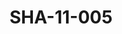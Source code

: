 ---
pid: SHA-11-005
title: SHA-11-005
language: ar
collection: شرحبيل احمد
original_label: 
rights: شرحبيل احمد
location_of_original: شرحبيل احمد
photographer_or_studio: جورق كوبلير
scanned_from: photograph 15.2 by 21
_date: '1966'
location: الخرطوم، المسرح القومي
description: عزف فرقة هرامبي
additional_notes: 
permission_display: 'yes'
on_server: 'no'
on_website: 'no'
permalink: /archive/ar/sha-11-005.html
layout: photo-page
---